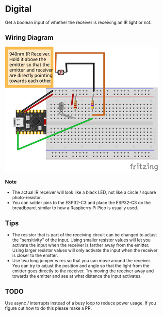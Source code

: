 # Digital
Get a boolean input of whether the receiver is receiving an IR light or not.

## Wiring Diagram
![Fritzing Bread Board](./Sketch_bb.svg)

### Note
- The actual IR receiver will look like a black LED, not like a circle / square photo-resistor.
- You can solder pins to the ESP32-C3 and place the ESP32-C3 on the breadboard, similar to how a Raspberry Pi Pico is usually used.

## Tips
- The resistor that is part of the receiving circuit can be changed to adjust the "sensitivity" of the input. Using smaller resistor values will let you activate the input when the receiver is farther away from the emitter. Using larger resistor values will only activate the input when the receiver is closer to the emitter.
- Use two long jumper wires so that you can move around the receiver. You can try to adjust the position and angle so that the light from the emitter goes directly to the receiver. Try moving the receiver away and towards the emitter and see at what distance the input activates.

## TODO
Use async / interrupts instead of a busy loop to reduce power usage. If you figure out how to do this please make a PR. 